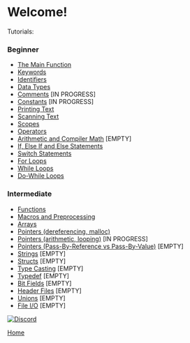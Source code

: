 # Welcome!

Tutorials:

### Beginner
- [The Main Function](tutorials/C_main_function.md)
- [Keywords](tutorials/C_keywords.md)
- [Identifiers](tutorials/C_identifiers.md)
- [Data Types](tutorials/C_data_types.md)
- [Comments]() [IN PROGRESS]
- [Constants]() [IN PROGRESS]
- [Printing Text](tutorials/C_printing_text.md)
- [Scanning Text](tutorials/C_scanning_text.md)
- [Scopes](tutorials/C_scopes.md)
- [Operators](tutorials/C_operators.md)
- [Arithmetic and Compiler Math](tutorials/C_math.md) [EMPTY]
- [If, Else If and Else Statements](tutorials/C_if_elseif_else.md)
- [Switch Statements](tutorials/C_switch.md)
- [For Loops](tutorials/C_for_loop.md)
- [While Loops](tutorials/C_while_loop.md)
- [Do-While Loops](tutorials/C_do_while_loop.md)

### Intermediate
- [Functions](tutorials/C_functions.md)
- [Macros and Preprocessing](tutorials/C_macros_and_preprocessing.md)
- [Arrays](tutorials/C_arrays.md)
- [Pointers (dereferencing, malloc)](tutorials/C_pointers_part1.md)
- [Pointers (arithmetic, looping)](tutorials/C_pointers_part2.md) [IN PROGRESS]
- [Pointers (Pass-By-Reference vs Pass-By-Value)](tutorials/C_pointers_part3.md) [EMPTY]
- [Strings]() [EMPTY]
- [Structs](tutorials/C_structs.md) [EMPTY]
- [Type Casting]() [EMPTY]
- [Typedef]() [EMPTY]
- [Bit Fields]() [EMPTY]
- [Header Files]() [EMPTY]
- [Unions](tutorials/C_unions.md) [EMPTY]
- [File I/O](tutorials/C_files.md) [EMPTY]

[![Discord](https://img.shields.io/discord/609993365832073217?color=7289da&label=discord)](https://discord.gg/Sw3npy4)

[Home](https://bvanseg.github.io)